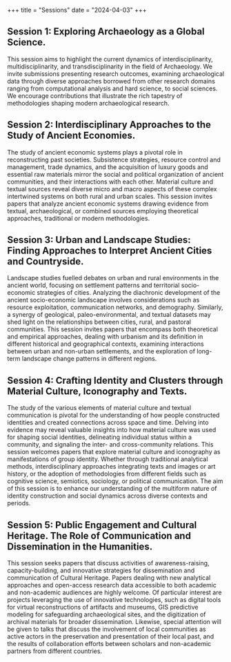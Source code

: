 +++
title = "Sessions"
date = "2024-04-03"
+++

## Session 1: Exploring Archaeology as a Global Science.

This session aims to highlight the current dynamics of interdisciplinarity, multidisciplinarity, and transdisciplinarity in the field of Archaeology. We invite submissions presenting research outcomes, examining archaeological data through diverse  approaches borrowed from other research domains ranging from computational analysis and hard science, to social sciences. We encourage contributions that illustrate the rich tapestry of methodologies shaping modern archaeological research.

## Session 2: Interdisciplinary Approaches to the Study of Ancient Economies.

The study of ancient economic systems plays a pivotal role in reconstructing past societies. Subsistence strategies, resource control and management, trade dynamics, and the acquisition of luxury goods and essential raw materials mirror the social and political organization of ancient communities, and their interactions with each other. Material culture and textual sources reveal diverse micro and macro aspects of these complex intertwined systems on both rural and urban scales. This session invites papers that analyze ancient economic systems drawing evidence from textual, archaeological, or combined sources employing theoretical approaches,  traditional or modern methodologies.

## Session 3: Urban and Landscape Studies: Finding Approaches to Interpret Ancient Cities and Countryside. 

Landscape studies fuelled debates on urban and rural environments in the ancient world, focusing on settlement patterns and territorial socio-economic strategies of cities. Analyzing the diachronic development of the ancient socio-economic landscape involves considerations such as resource exploitation, communication networks, and demography. Similarly, a synergy of geological, paleo-environmental, and textual datasets may shed light on the relationships between cities, rural, and pastoral communities. This session invites papers that encompass both theoretical and empirical approaches, dealing with urbanism and its definition in different historical and geographical contexts, examining interactions between urban and non-urban settlements, and the exploration of long-term landscape change patterns in different regions.

## Session 4: Crafting Identity and Clusters through Material Culture, Iconography and Texts. 

The study of the various elements of material culture and textual communication is pivotal for the understanding of how people constructed identities and created connections across space and time. Delving into evidence may reveal valuable insights into how material culture was used for shaping social identities, delineating individual status within a community, and signaling the inter- and cross-community relations. This session welcomes papers that explore material culture and iconography as manifestations of group identity. Whether through traditional analytical methods, interdisciplinary approaches integrating texts and images or art history, or the adoption of methodologies from different fields such as cognitive science, semiotics, sociology, or political communication. The aim of this session is to enhance our understanding of the multiform nature of identity construction and social dynamics across diverse contexts and periods.

## Session 5: Public Engagement and Cultural Heritage. The Role of Communication and Dissemination in the Humanities.

This session seeks papers that discuss activities of awareness-raising, capacity-building, and innovative strategies for dissemination and communication of Cultural Heritage. Papers dealing with new analytical approaches and open-access research data accessible to both academic and non-academic audiences are highly welcome. Of particular interest are projects leveraging the use of innovative technologies, such as digital tools for virtual reconstructions of artifacts and museums, GIS predictive modeling for safeguarding archaeological sites, and the digitization of archival materials for broader dissemination. 
Likewise, special attention will be given to talks that discuss the involvement of local communities as active actors in the preservation and presentation of their local past, and the results of collaboration efforts between scholars and non-academic partners from different countries. 
